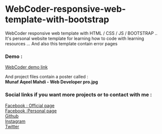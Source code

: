 # WebCoder-responsive-web-template-with-bootstrap
WebCoder responsive web template with HTML / CSS / JS / BOOTSTRAP .. It's personal website template for learning how to code with learning resources ... And also this template contain error pages

<h3>Demo :</h3>
<a href="http://webcoder-p.epizy.com/">WebCoder demo link</a>
<p>And project files contain a poster called :<br/>
<b>Munaf Aqeel Mahdi - Web Developer pro.jpg</b><br/>
</p>

<h3>Social links if you want more projects or to contact with me :</h3>
<a href="http://www.facebook.com/munafaqeelmahdi.official">Facebook : Official page</a><br />
<a href="http://www.facebook.com/munaf.aqeel.m">Facebook :Personal page</a><br />
<a href="http://www.github.com/munafaqeelmahdi">Github</a><br />
<a href="http://www.instagram.com/munaf_ewd">Instagram</a><br />
<a href="http://www.twitter.com/munaf_aqeel_m">Twitter</a><br />
